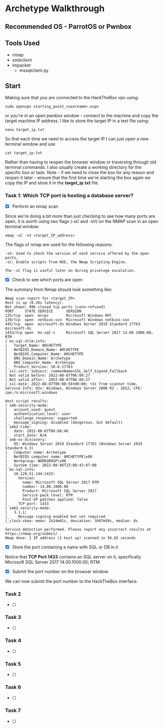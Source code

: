 # Archetype Walkthrough

## Recommended OS - ParrotOS or Pwnbox

## Tools Used
- nmap
- smbclient
- impacket
   - mssqlclient.py


## Start
Making sure that you are connected to the HackTheBox vpn using:

   ```sudo openvpn starting_point_<username>.ovpn```

or you're in an open pwnbox window - connect to the machine and copy the target machine IP address. I like to store the target IP in a text file using:

   ```nano target_ip.txt```

So that each time we need to access the target IP I can just open a new terminal window and use
   
   ```cat target_ip.txt```
   
Rather than having to reopen the browser window or traversing through old terminal commands. I also usually create a working directory for the specific box or task. Note - if we need to close the box for any reason and reopen it later - ensure that the first time we're starting the box again we copy the IP and store it in the **target_ip.txt** file.

### Task 1: Which TCP port is hosting a database server? 

- [x] Perform an nmap scan

Since we're doing a bit more than just checking to see how many ports are open, it is worth using two flags (-sC and -sV) on the NMAP scan in an open terminal window:

   ```nmap -sC -sV <target_IP_address>```

The flags of nmap are used for the following reasons:

   ``` 
   -sV: Used to check the version of each service offered by the open ports.
   -sC: Enable scripts from NSE, the Nmap Scripting Engine. 
   
   The -sC flag is useful later on during privelege escalation.
   ```

- [X] Check to see which ports are open

The summary from Nmap should look something like:

```
Nmap scan report for <target_IP>
Host is up (0.26s latency).
Not shown: 996 closed tcp ports (conn-refused)
PORT     STATE SERVICE      VERSION
135/tcp  open  msrpc        Microsoft Windows RPC
139/tcp  open  netbios-ssn  Microsoft Windows netbios-ssn
445/tcp  open  microsoft-ds Windows Server 2019 Standard 17763 microsoft-ds
1433/tcp open  ms-sql-s     Microsoft SQL Server 2017 14.00.1000.00; RTM
| ms-sql-ntlm-info: 
|   Target_Name: ARCHETYPE
|   NetBIOS_Domain_Name: ARCHETYPE
|   NetBIOS_Computer_Name: ARCHETYPE
|   DNS_Domain_Name: Archetype
|   DNS_Computer_Name: Archetype
|_  Product_Version: 10.0.17763
| ssl-cert: Subject: commonName=SSL_Self_Signed_Fallback
| Not valid before: 2022-08-07T06:04:27
|_Not valid after:  2052-08-07T06:04:27
|_ssl-date: 2022-08-07T06:08:58+00:00; +1s from scanner time.
Service Info: OSs: Windows, Windows Server 2008 R2 - 2012; CPE: cpe:/o:microsoft:windows

Host script results:
| smb-security-mode: 
|   account_used: guest
|   authentication_level: user
|   challenge_response: supported
|_  message_signing: disabled (dangerous, but default)
| smb2-time: 
|   date: 2022-08-07T06:08:46
|_  start_date: N/A
| smb-os-discovery: 
|   OS: Windows Server 2019 Standard 17763 (Windows Server 2019 Standard 6.3)
|   Computer name: Archetype
|   NetBIOS computer name: ARCHETYPE\x00
|   Workgroup: WORKGROUP\x00
|_  System time: 2022-08-06T23:08:43-07:00
| ms-sql-info: 
|   10.129.51.144:1433: 
|     Version: 
|       name: Microsoft SQL Server 2017 RTM
|       number: 14.00.1000.00
|       Product: Microsoft SQL Server 2017
|       Service pack level: RTM
|       Post-SP patches applied: false
|_    TCP port: 1433
| smb2-security-mode: 
|   3.1.1: 
|_    Message signing enabled but not required
|_clock-skew: mean: 1h24m01s, deviation: 3h07m50s, median: 0s

Service detection performed. Please report any incorrect results at https://nmap.org/submit/ .
Nmap done: 1 IP address (1 host up) scanned in 56.82 seconds
```


- [X] Store the port containing a name with SQL or DB in it

Notice that **TCP Port 1433** contains an SQL server on it, specifically Microsoft SQL Server 2017 14.00.1000.00; RTM.

- [X] Submit the port number on the browser window

We can now submit the port number to the HackTheBox interface.

### Task 2

- [ ]

### Task 3

- [ ]

### Task 4

- [ ]

### Task 5

- [ ]

### Task 6

- [ ]

### Task 7

- [ ]
